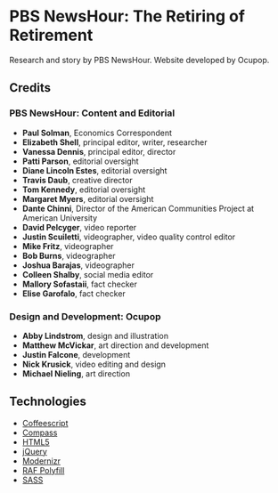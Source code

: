 # PBS NewsHour: The Retiring of Retirement

Research and story by PBS NewsHour. Website developed by Ocupop.


## Credits

### PBS NewsHour: Content and Editorial
- **Paul Solman**, Economics Correspondent
- **Elizabeth Shell**, principal editor, writer, researcher 
- **Vanessa Dennis**, principal editor, director 
- **Patti Parson**, editorial oversight 
- **Diane Lincoln Estes**, editorial oversight 
- **Travis Daub**, creative director 
- **Tom Kennedy**, editorial oversight 
- **Margaret Myers**, editorial oversight
- **Dante Chinni**, Director of the American Communities Project at American University
- **David Pelcyger**, video reporter 
- **Justin Scuiletti**, videographer, video quality control editor
- **Mike Fritz**, videographer 
- **Bob Burns**, videographer
- **Joshua Barajas**, videographer 
- **Colleen Shalby**, social media editor 
- **Mallory Sofastaii**, fact checker 
- **Elise Garofalo**, fact checker

### Design and Development: Ocupop
- **Abby Lindstrom**, design and illustration
- **Matthew McVickar**, art direction and development
- **Justin Falcone**, development
- **Nick Krusick**, video editing and design
- **Michael Nieling**, art direction


## Technologies

- [Coffeescript](http://coffeescript.org/)
- [Compass](http://compass-style.org/)
- [HTML5](http://www.w3.org/html/wg/)
- [jQuery](http://jquery.com/)
- [Modernizr](http://modernizr.com/)
- [RAF Polyfill](https://gist.github.com/paulirish/1579671)
- [SASS](http://sass-lang.com/)